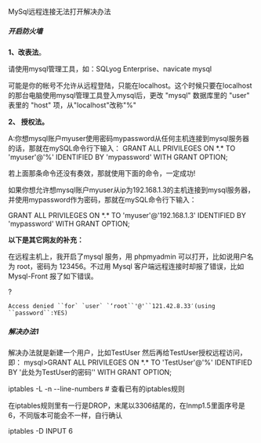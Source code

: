 MySql远程连接无法打开解决办法

##### 开启防火墙

**1、改表法**。

请使用mysql管理工具，如：SQLyog Enterprise、navicate mysql

可能是你的帐号不允许从远程登陆，只能在localhost。这个时候只要在localhost的那台电脑使用mysql管理工具登入mysql后，更改 "mysql" 数据库里的 "user" 表里的 "host" 项，从"localhost"改称"%"

**2、 授权法。**

A:你想mysql账户myuser使用密码mypassword从任何主机连接到mysql服务器的话，那就在mySQL命令行下输入：
GRANT ALL PRIVILEGES ON \*.\* TO 'myuser'@'%' IDENTIFIED BY 'mypassword' WITH GRANT OPTION;

若上面那条命令还没有奏效，那就使用下面的命令，一定成功!

如果你想允许想mysql账户myuser从ip为192.168.1.3的主机连接到mysql服务器，并使用mypassword作为密码，那就在mySQL命令行下输入：

GRANT ALL PRIVILEGES ON \*.\* TO 'myuser'@'192.168.1.3' IDENTIFIED BY 'mypassword' WITH GRANT OPTION;



**以下是其它网友的补充：**

在远程主机上，我开启了mysql 服务，用 phpmyadmin 可以打开，比如说用户名为 root，密码为 123456。不过用 Mysql 客户端远程连接时却报了错误，比如 Mysql-Front 报了如下错误。

?

```
Access denied ``for` `user` `‘root``'@'``121.42.8.33′(using ``password``:YES)
```



##### 解决办法1

解决办法就是新建一个用户，比如TestUser
然后再给TestUser授权远程访问，即：
mysql>GRANT ALL PRIVILEGES ON \*.\* TO 'TestUser'@'%' IDENTIFIED BY '此处为TestUser的密码’' WITH GRANT OPTION;

iptables -L -n --line-numbers # 查看已有的iptables规则

在iptables规则里有一行是DROP，末尾以3306结尾的，在lnmp1.5里面序号是6，不同版本可能会不一样，自行确认

iptables -D INPUT 6